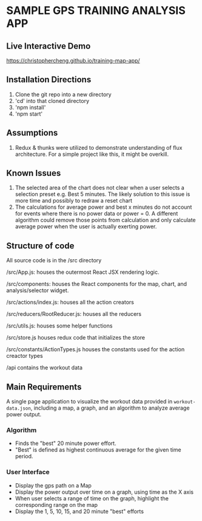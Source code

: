 # SAMPLE GPS TRAINING ANALYSIS APP

## Live Interactive Demo

https://christophercheng.github.io/training-map-app/

## Installation Directions

  1. Clone the git repo into a new directory
  2. 'cd' into that cloned directory
  3. 'npm install'
  4. 'npm start'

## Assumptions

  1. Redux & thunks were utilized to demonstrate understanding of flux architecture.  For a simple project like this, it might be overkill.

## Known Issues

  1.  The selected area of the chart does not clear when a user selects a selection preset e.g. Best 5 minutes.  The likely solution to this issue is more time and possibly to redraw a reset chart
  2.  The calculations for average power and best x minutes do not account for events where there is no power data or power = 0.  A different algorithm could remove those points from calculation and only calculate average power when the user is actually exerting power.
  
## Structure of code

All source code is in the /src directory

/src/App.js:  houses the outermost React JSX rendering logic.

/src/components:  houses the React components for the map, chart, and analysis/selector widget.

/src/actions/index.js:  houses all the action creators

/src/reducers/RootReducer.js: houses all the reducers

/src/utils.js: houses some helper functions

/src/store.js houses redux code that initializes the store

/src/constants/ActionTypes.js houses the constants used for the action creactor types

/api contains the workout data

## Main Requirements

A single page application to visualize the workout data provided in `workout-data.json`, including a map, a graph, and an algorithm to analyze average power output.

### Algorithm
- Finds the "best" 20 minute power effort.
- "Best" is defined as highest continuous average for the given time period.

### User Interface
- Display the gps path on a Map
- Display the power output over time on a graph, using time as the X axis
- When user selects a range of time on the graph, highlight the corresponding range on the map
- Display the 1, 5, 10, 15, and 20 minute "best" efforts

